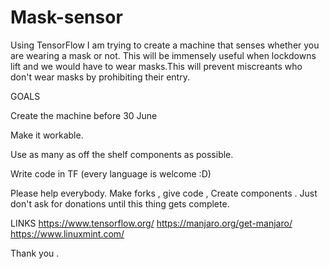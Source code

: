 # Mask-sensor
Using TensorFlow
I am trying to create a machine that senses whether you are wearing a mask or not. This will be immensely useful when lockdowns lift and we would have to wear masks.This will prevent miscreants who don't wear masks by prohibiting their entry.

GOALS

Create the machine before 30 June

Make it workable.

Use as many as off the shelf components as possible.

Write code in TF (every language is welcome :D)

Please help everybody. Make forks , give code , Create components . Just don't ask for donations until this thing gets complete.

LINKS
https://www.tensorflow.org/
https://manjaro.org/get-manjaro/
https://www.linuxmint.com/

Thank you .

